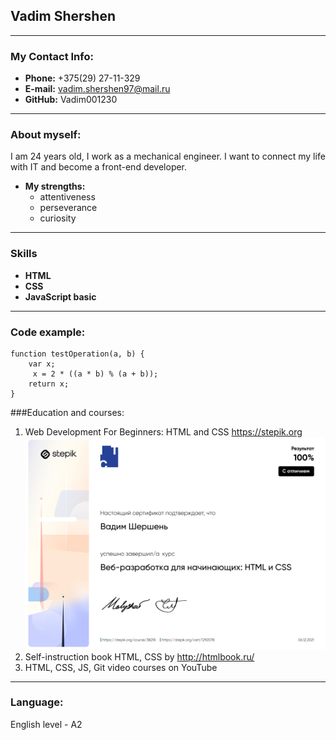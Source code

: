 ## Vadim Shershen
************


### My Contact Info:
* **Phone:** +375(29) 27-11-329
* **E-mail:** vadim.shershen97@mail.ru
* **GitHub:** Vadim001230

--------------


### About myself:
I am 24 years old, I work as a mechanical engineer. I want to connect my life with IT and become a front-end developer.

* **My strengths:**
	* attentiveness
	* perseverance
	* curiosity
	
--------------

### Skills
* **HTML**
* **CSS**
* **JavaScript basic**

---------------------------

### Code example:


```
function testOperation(a, b) {
    var x;
     x = 2 * ((a * b) % (a + b));
    return x;
}
```


###Education and courses:
1. Web Development For Beginners: HTML and CSS https://stepik.org  ![Certificate](stepik-certificate.jpg)
2. Self-instruction book HTML, CSS by http://htmlbook.ru/
3. HTML, CSS, JS, Git video courses on YouTube

--------------------

### Language:
English level - A2
	
